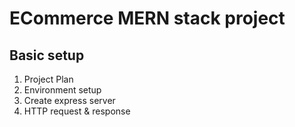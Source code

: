 # ECommerce MERN stack project

## Basic setup

1. Project Plan
2. Environment setup
3. Create express server
4. HTTP request & response